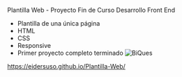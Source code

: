 Plantilla Web - Proyecto Fin de Curso Desarrollo Front End 

- Plantilla de una única página
- HTML
- CSS
- Responsive
- Primer proyecto completo terminado
![BiQues](https://user-images.githubusercontent.com/45559339/203623961-86817313-5cf4-4c95-a99f-fbacc0be60a6.png)

https://eidersuso.github.io/Plantilla-Web/
